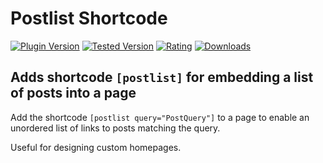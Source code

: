 # Postlist Shortcode

[![Plugin Version](https://img.shields.io/wordpress/plugin/v/dirtysuds-postlist.svg)](https://wordpress.org/plugins/dirtysuds-postlist/)
[![Tested Version](https://img.shields.io/wordpress/v/dirtysuds-postlist.svg)](https://wordpress.org/plugins/dirtysuds-postlist/)
[![Rating](https://img.shields.io/wordpress/plugin/r/dirtysuds-postlist.svg)](https://wordpress.org/support/view/plugin-reviews/dirtysuds-postlist)
[![Downloads](https://img.shields.io/wordpress/plugin/dt/dirtysuds-postlist.svg)](https://wordpress.org/plugins/dirtysuds-postlist/)

## Adds shortcode `[postlist]` for embedding a list of posts into a page

Add the shortcode `[postlist query="PostQuery"]` to a page to enable an unordered list of links to posts matching the query.

Useful for designing custom homepages.
